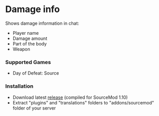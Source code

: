 # Damage info

Shows damage information in chat:

* Player name
* Damage amount
* Part of the body
* Weapon

### Supported Games

* Day of Defeat: Source

### Installation

* Download latest [release](https://github.com/dronelektron/damage-info/releases) (compiled for SourceMod 1.10)
* Extract "plugins" and "translations" folders to "addons/sourcemod" folder of your server
